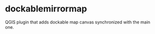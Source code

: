 dockablemirrormap
=================

QGIS plugin that adds dockable map canvas synchronized with the main one.
